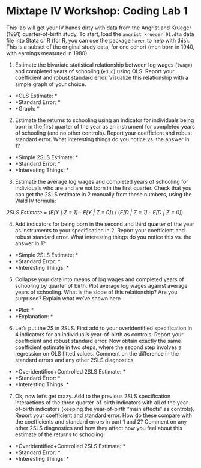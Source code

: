 # Mixtape IV Workshop: Coding Lab 1

This lab will get your IV hands dirty with data from the Angrist and Krueger (1991) quarter-of-birth study. To start, load the `angrist_krueger_91.dta` data file into Stata or R (for R, you can use the package `haven` to help with this). This is a subset of the original study data, for one cohort (men born in 1940, with earnings measured in 1980).

1. Estimate the bivariate statistical relationship between log wages (`lwage`) and completed years of schooling (`educ`) using OLS. Report your coefficient and robust standard error. Visualize this relationship with a simple graph of your choice.

  - *OLS Estimate: *
  - *Standard Error: *
  - *Graph: *

2. Estimate the returns to schooling using an indicator for individuals being born in the first quarter of the year as an instrument for completed years of schooling (and no other controls). Report your coefficient and robust standard error. What interesting things do you notice vs. the answer in 1?
  
  - *Simple 2SLS Estimate: *
  - *Standard Error: *
  - *Interesting Things: *

3. Estimate the average log wages and completed years of schooling for individuals who are and are not born in the first quarter. Check that you can get the 2SLS estimate in 2 manually from these numbers, using the Wald IV formula:

  *2SLS Estimate* = (*E[Y | Z = 1]* - *E[Y | Z = 0]*) / (*E[D | Z = 1]* - *E[D | Z = 0]*) 

4. Add indicators for being born in the second and third quarter of the year as instruments to your specification in 2. Report your coefficient and robust standard error. What interesting things do you notice this vs. the answer in 1?

  - *Simple 2SLS Estimate: *
  - *Standard Error: *
  - *Interesting Things: *

5. Collapse your data into means of log wages and completed years of schooling by quarter of birth. Plot average log wages against average years of schooling. What is the slope of this relationship? Are you surprised? Explain what we’ve shown here

  - *Plot: *
  - *Explanation: *


6. Let’s put the 2S in 2SLS. First add to your overidentified specification in 4 indicators for an individual’s year-of-birth as controls. Report your coefficient and robust standard error. Now obtain exactly the same coefficient estimate in two steps, where the second step involves a regression on OLS fitted values. Comment on the difference in the standard errors and any other 2SLS diagnostics.
 
  - *Overidentified+Controlled 2SLS Estimate: *
  - *Standard Error: *
  - *Interesting Things: *

7. Ok, now let’s get crazy. Add to the previous 2SLS specification interactions of the three quarter-of-birth indicators with all of the year-of-birth indicators (keeping the year-of-birth “main effects” as controls). Report your coefficient and standard error. How do these compare with the coefficients and standard errors in part 1 and 2? Comment on any other 2SLS diagnostics and how they affect how you feel about this estimate of the returns to schooling.

  - *Overidentified+Controlled 2SLS Estimate: *
  - *Standard Error: *
  - *Interesting Things: *
